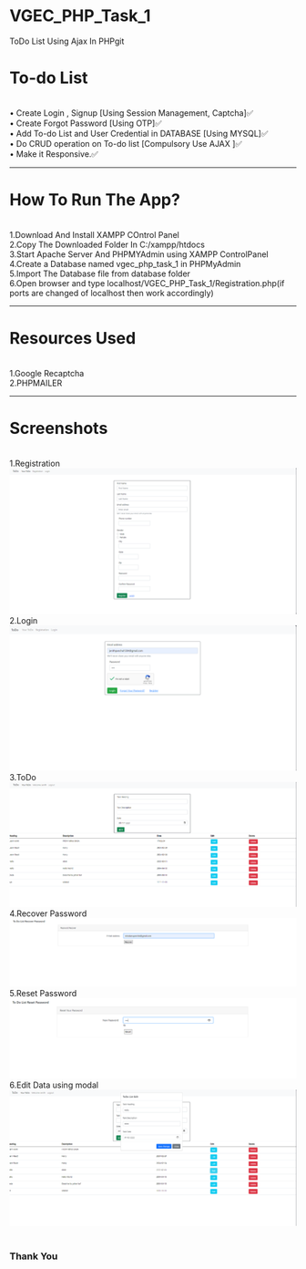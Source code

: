 # VGEC_PHP_Task_1
ToDo List Using Ajax In PHPgit<br>
<h1>To-do List</h1><br>
• Create Login , Signup [Using Session Management, Captcha]✅<br>
• Create Forgot Password [Using OTP]✅<br>
• Add To-do List and User Credential in DATABASE [Using MYSQL]✅<br>
• Do CRUD operation on To-do list [Compulsory Use AJAX ]✅<br>
• Make it Responsive.✅<br>
<hr>
<h1>How To Run The App?</h1><br>
1.Download And Install XAMPP COntrol Panel<br>
2.Copy The Downloaded Folder In C:/xampp/htdocs<br>
3.Start Apache Server And PHPMYAdmin using XAMPP ControlPanel<br>
4.Create a Database named vgec_php_task_1 in PHPMyAdmin <br>
5.Import The Database file from database folder<br>
6.Open browser and type localhost/VGEC_PHP_Task_1/Registration.php(if ports are changed of localhost then work accordingly)<br>
<hr>
<h1>Resources Used</h1><br>
1.Google Recaptcha <br>
2.PHPMAILER<br>
<hr>
<h1>Screenshots</h1><br>
1.Registration<br>
<img src="screenshots/Registration.php.png"><br>
2.Login<br>
<img src="screenshots/Login.php.png"><br>
3.ToDo<br>
<img src="screenshots/ToDo.php.png"><br>
4.Recover Password<br>
<img src="screenshots/Recover Password.php.png"><br>
5.Reset Password<br>
<img src="screenshots/Reset Password.png"><br>
6.Edit Data using modal
<img src="screenshots/Edit Modal.php.png"><br>
<br>
<h3>Thank You</h3>
